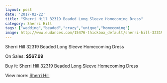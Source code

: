 ```yaml
---
layout: post
date: '2017-02-22'
title: "Sherri Hill 32319 Beaded Long Sleeve Homecoming Dress"
category: Sherri Hill
tags: ["wedding","beaded","crazy","unique","homecoming"]
image: http://www.eudances.com/15476-thickbox_default/sherri-hill-32319-beaded-long-sleeve-homecoming-dress.jpg
---
```

Sherri Hill 32319 Beaded Long Sleeve Homecoming Dress

On Sales: **$567.99**
<a href="https://www.eudances.com/en/sherri-hill/4576-sherri-hill-32319-beaded-long-sleeve-homecoming-dress.html"><amp-img layout="responsive" width="600" height="600" src="//www.eudances.com/15476-thickbox_default/sherri-hill-32319-beaded-long-sleeve-homecoming-dress.jpg" alt="Sherri Hill 32319 Beaded Long Sleeve Homecoming Dress 0" /></a>

Buy it: [Sherri Hill 32319 Beaded Long Sleeve Homecoming Dress](https://www.eudances.com/en/sherri-hill/4576-sherri-hill-32319-beaded-long-sleeve-homecoming-dress.html "Sherri Hill 32319 Beaded Long Sleeve Homecoming Dress")

View more: [Sherri Hill](https://www.eudances.com/en/80-Sherri-Hill "Sherri Hill")